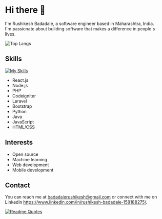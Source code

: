 # Hi there 👋

I'm Rushikesh Badadale, a software engineer based in Maharashtra, India. I'm passionate about building software that makes a difference in people's lives.

![Top Langs](https://github-readme-stats.vercel.app/api/top-langs/?username=rushi02&layout=compact)

## Skills
[![My Skills](https://skillicons.dev/icons?i=vue,react,py,php,postman,nextjs,mysql,docker,ai,js,html,css,git,aws,vscode)](https://skillicons.dev)

- React.js
- Node.js
- PHP
- Codeigniter
- Laravel
- Bootstrap
- Python
- Java
- JavaScript
- HTML/CSS

## Interests

- Open source
- Machine learning
- Web development
- Mobile development

## Contact

You can reach me at badadalerushikesh@gmail.com or connect with me on LinkedIn https://www.linkedin.com/in/rushikesh-badadale-158188275/.

[![Readme Quotes](https://quotes-github-readme.vercel.app/api?type=horizontal&theme=dark)](https://github.com/piyushsuthar/github-readme-quotes)
